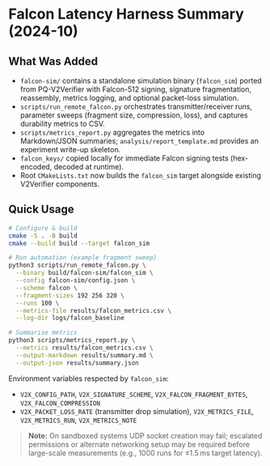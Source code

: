 # Falcon Latency Harness Summary (2024-10)

## What Was Added
- `falcon-sim/` contains a standalone simulation binary (`falcon_sim`) ported from PQ-V2Verifier with Falcon-512 signing, signature fragmentation, reassembly, metrics logging, and optional packet-loss simulation.
- `scripts/run_remote_falcon.py` orchestrates transmitter/receiver runs, parameter sweeps (fragment size, compression, loss), and captures durability metrics to CSV.
- `scripts/metrics_report.py` aggregates the metrics into Markdown/JSON summaries; `analysis/report_template.md` provides an experiment write-up skeleton.
- `falcon_keys/` copied locally for immediate Falcon signing tests (hex-encoded, decoded at runtime).
- Root `CMakeLists.txt` now builds the `falcon_sim` target alongside existing V2Verifier components.

## Quick Usage
```bash
# Configure & build
cmake -S . -B build
cmake --build build --target falcon_sim

# Run automation (example fragment sweep)
python3 scripts/run_remote_falcon.py \
  --binary build/falcon-sim/falcon_sim \
  --config falcon-sim/config.json \
  --scheme falcon \
  --fragment-sizes 192 256 320 \
  --runs 100 \
  --metrics-file results/falcon_metrics.csv \
  --log-dir logs/falcon_baseline

# Summarise metrics
python3 scripts/metrics_report.py \
  --metrics results/falcon_metrics.csv \
  --output-markdown results/summary.md \
  --output-json results/summary.json
```

Environment variables respected by `falcon_sim`:
- `V2X_CONFIG_PATH`, `V2X_SIGNATURE_SCHEME`, `V2X_FALCON_FRAGMENT_BYTES`, `V2X_FALCON_COMPRESSION`
- `V2X_PACKET_LOSS_RATE` (transmitter drop simulation), `V2X_METRICS_FILE`, `V2X_METRICS_RUN`, `V2X_METRICS_NOTE`

> **Note:** On sandboxed systems UDP socket creation may fail; escalated permissions or alternate networking setup may be required before large-scale measurements (e.g., 1000 runs for ≤1.5 ms target latency).
